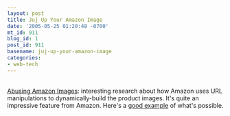 ```yaml
---
layout: post
title: Juj Up Your Amazon Image
date: '2005-05-25 01:20:48 -0700'
mt_id: 911
blog_id: 1
post_id: 911
basename: juj-up-your-amazon-image
categories:
- web-tech
---
```

<br /><a href="http://aaugh.com/imageabuse.html">Abusing Amazon Images</a>: interesting research about how Amazon uses URL manipulations to dynamically-build the product images. It's quite an impressive feature from Amazon. Here's a <a href="http://images.amazon.com/images/P/0762423374.01._PE99_PC_PC_PIsm.arrow,BottomRight,-20,-20_PE47_PE01_PE53_PIsm.arrow,BottomRight,-30,-40_PIm.arrow,BottomRight,-40,-60_PIsm.arrow,BottomRight,-50,-80_PIdp-schmooS,TopRight,7,-26_PIdp-schmoo2,TopLeft,-30,-0_PE32_PC_SMZZZZZZZ_.jpg">good example</a> of what's possible.<br /><br /><br />
